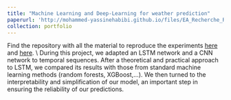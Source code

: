 ```yaml
---
title: "Machine Learning and Deep-Learning for weather prediction"
paperurl: 'http://mohammed-yassinehabibi.github.io/files/EA_Recherche_Rapport_final.pdf'
collection: portfolio
---
```


Find the repository with all the material to reproduce the experiments [here](https://github.com/mohammed-yassinehabibi/LSTM-for-climate-prediction) and [here](https://github.com/mohammed-yassinehabibi/CNN-for-climat-prediction). \\
During this project, we adapted an LSTM network and a CNN network to temporal sequences. After a theoretical and practical approach to LSTM, we compared its results with those from standard machine learning methods (random forests, XGBoost,...). We then turned to the interpretability and simplification of our model, an important step in ensuring the reliability of our predictions.